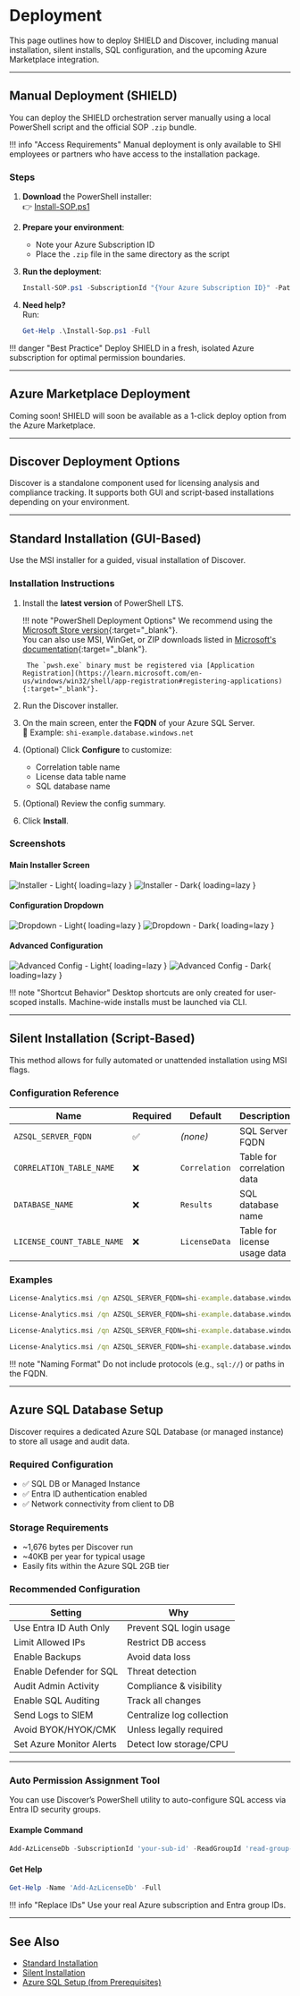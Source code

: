 # Deployment

This page outlines how to deploy SHIELD and Discover, including manual installation, silent installs, SQL configuration, and the upcoming Azure Marketplace integration.

---

## Manual Deployment (SHIELD)

You can deploy the SHIELD orchestration server manually using a local PowerShell script and the official SOP `.zip` bundle.

!!! info "Access Requirements"
    Manual deployment is only available to SHI employees or partners who have access to the installation package.

### Steps

1. **Download** the PowerShell installer:  
   👉 [Install-SOP.ps1](0-Getting-Started/Deployment/Scripts/Install-Sop.ps1)

2. **Prepare your environment**:
   - Note your Azure Subscription ID
   - Place the `.zip` file in the same directory as the script

3. **Run the deployment**:
   ```powershell
   Install-SOP.ps1 -SubscriptionId "{Your Azure Subscription ID}" -Path ".\{Your ZIP File Name}.zip" -CompanyName "{YourCompanyNameHere}"
   ```

4. **Need help?**  
   Run:
   ```powershell
   Get-Help .\Install-Sop.ps1 -Full
   ```

!!! danger "Best Practice"
    Deploy SHIELD in a fresh, isolated Azure subscription for optimal permission boundaries.

---

## Azure Marketplace Deployment

Coming soon! SHIELD will soon be available as a 1-click deploy option from the Azure Marketplace.

---

## Discover Deployment Options

Discover is a standalone component used for licensing analysis and compliance tracking. It supports both GUI and script-based installations depending on your environment.

---

## Standard Installation (GUI-Based)

Use the MSI installer for a guided, visual installation of Discover.

### Installation Instructions

1. Install the **latest version** of PowerShell LTS.

    !!! note "PowerShell Deployment Options"
        We recommend using the [Microsoft Store version](https://www.microsoft.com/store/apps/9MZ1SNWT0N5D){:target="_blank"}.  
        You can also use MSI, WinGet, or ZIP downloads listed in [Microsoft's documentation](https://learn.microsoft.com/en-us/powershell/scripting/install/installing-powershell-on-windows){:target="_blank"}.

        The `pwsh.exe` binary must be registered via [Application Registration](https://learn.microsoft.com/en-us/windows/win32/shell/app-registration#registering-applications){:target="_blank"}.

2. Run the Discover installer.

3. On the main screen, enter the **FQDN** of your Azure SQL Server.  
   📌 Example: `shi-example.database.windows.net`

4. (Optional) Click **Configure** to customize:
   - Correlation table name
   - License data table name
   - SQL database name

5. (Optional) Review the config summary.

6. Click **Install**.

### Screenshots

#### Main Installer Screen

![Installer - Light](Discover/assets/images/screenshots/Installer-Light.png#only-light){ loading=lazy }
![Installer - Dark](Discover/assets/images/screenshots/Installer-Dark.png#only-dark){ loading=lazy }

#### Configuration Dropdown

![Dropdown - Light](Discover/assets/images/screenshots/Dropdown-Light.png#only-light){ loading=lazy }
![Dropdown - Dark](Discover/assets/images/screenshots/Dropdown-Dark.png#only-dark){ loading=lazy }

#### Advanced Configuration

![Advanced Config - Light](Discover/assets/images/screenshots/AdvancedConfig-Light.png#only-light){ loading=lazy }
![Advanced Config - Dark](Discover/assets/images/screenshots/AdvancedConfig-Dark.png#only-dark){ loading=lazy }

!!! note "Shortcut Behavior"
    Desktop shortcuts are only created for user-scoped installs. Machine-wide installs must be launched via CLI.

---

## Silent Installation (Script-Based)

This method allows for fully automated or unattended installation using MSI flags.

### Configuration Reference

| Name | Required | Default | Description |
|------|----------|---------|-------------|
| `AZSQL_SERVER_FQDN` | ✅ | *(none)* | SQL Server FQDN |
| `CORRELATION_TABLE_NAME` | ❌ | `Correlation` | Table for correlation data |
| `DATABASE_NAME` | ❌ | `Results` | SQL database name |
| `LICENSE_COUNT_TABLE_NAME` | ❌ | `LicenseData` | Table for license usage data |

### Examples

```cmd
License-Analytics.msi /qn AZSQL_SERVER_FQDN=shi-example.database.windows.net
```

```cmd
License-Analytics.msi /qn AZSQL_SERVER_FQDN=shi-example.database.windows.net DATABASE_NAME=CustomerTracker
```

```cmd
License-Analytics.msi /qn AZSQL_SERVER_FQDN=shi-example.database.windows.net CORRELATION_TABLE_NAME=RunTracker
```

```cmd
License-Analytics.msi /qn AZSQL_SERVER_FQDN=shi-example.database.windows.net LICENSE_COUNT_TABLE_NAME=CustomerTracker
```

!!! note "Naming Format"
    Do not include protocols (e.g., `sql://`) or paths in the FQDN.

---

## Azure SQL Database Setup

Discover requires a dedicated Azure SQL Database (or managed instance) to store all usage and audit data.

### Required Configuration

- ✅ SQL DB or Managed Instance
- ✅ Entra ID authentication enabled
- ✅ Network connectivity from client to DB

### Storage Requirements

- ~1,676 bytes per Discover run
- ~40KB per year for typical usage
- Easily fits within the Azure SQL 2GB tier

### Recommended Configuration

| Setting | Why |
|---------|-----|
| Use Entra ID Auth Only | Prevent SQL login usage |
| Limit Allowed IPs | Restrict DB access |
| Enable Backups | Avoid data loss |
| Enable Defender for SQL | Threat detection |
| Audit Admin Activity | Compliance & visibility |
| Enable SQL Auditing | Track all changes |
| Send Logs to SIEM | Centralize log collection |
| Avoid BYOK/HYOK/CMK | Unless legally required |
| Set Azure Monitor Alerts | Detect low storage/CPU |

---

### Auto Permission Assignment Tool

You can use Discover’s PowerShell utility to auto-configure SQL access via Entra ID security groups.

#### Example Command

```powershell
Add-AzLicenseDb -SubscriptionId 'your-sub-id' -ReadGroupId 'read-group-id' -WriteGroupId 'write-group-id'
```

#### Get Help

```powershell
Get-Help -Name 'Add-AzLicenseDb' -Full
```

!!! info "Replace IDs"
    Use your real Azure subscription and Entra group IDs.

---

## See Also

- [Standard Installation](#standard-installation-gui-based)
- [Silent Installation](#silent-installation-script-based)
- [Azure SQL Setup (from Prerequisites)](Prerequisites.md#azure-sql-setup)

